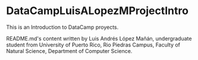 # DataCampLuisALopezMProjectIntro

This is an Introduction to DataCamp proyects.

README.md's content written by Luis Andrés López Mañán, undergraduate student from University of Puerto Rico, 
Rio Piedras Campus, Faculty of Natural Science, Department of Computer Science.
